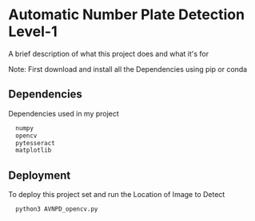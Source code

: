 
# Automatic Number Plate Detection Level-1

A brief description of what this project does and what it's for

Note: First download and install all the Dependencies using pip or conda


## Dependencies

Dependencies used in my project

```bash
  numpy
  opencv
  pytesseract
  matplotlib

```
    
## Deployment

To deploy this project set and run the Location of Image to Detect

```bash
  python3 AVNPD_opencv.py
```


